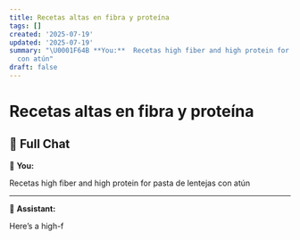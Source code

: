 ```yaml
---
title: Recetas altas en fibra y proteína
tags: []
created: '2025-07-19'
updated: '2025-07-19'
summary: "\U0001F64B **You:**  Recetas high fiber and high protein for pasta de lentejas
  con atún"
draft: false
---
```


# Recetas altas en fibra y proteína

## 🧠 Full Chat

🙋 **You:**

Recetas high fiber and high protein for pasta de lentejas con atún

---

🤖 **Assistant:**

Here’s a high-f